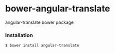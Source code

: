 # bower-angular-translate

angular-translate bower package

### Installation

````
$ bower install angular-translate
````
